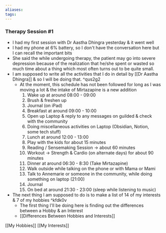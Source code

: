 ```yaml
---
aliases:
tags:
---
```


### Therapy Session #1 
- I had my first session with Dr Aastha Dhingra yesterday & it went well
- I had my phone at 6% battery, so I don't have the conversation here but I can recall the important bits
- She said the while undergoing therapy, the patient may go into severe depression because of the realization that he/she spent or wasted so much time about a thing which most often turns out to be quite small.
- I am supposed to write all the activities that I do in detail by [[Dr Aastha Dhingra]] & so I will be doing that.  ^qus2g2
	- At the moment, this schedule has not been followed for long as I was moving a lot & the intake of Mirtazapine is a new addition
		1. Wake up at around 08:00 - 09:00
		2. Brush & freshen up
		3. Journal (on iPad)
		4. Breakfast at around 09:00 - 10:00
		5. Open up Laptop & reply to any messages on guilded & check with the community
		6. Doing miscellaneous activities on Laptop (Obsidian, Notion, some tech stuff)
		7. Lunch at around 12:00 - 13:00
		8. Play with the kids for about 15 minutes
		9. Reading / Sensemaking Session → about 60 minutes
		10. Workout → Strength & Cardio (on alternate days) for about 90 minutes
		11. Dinner at around 06:30 - 8:30 (Take Mirtazapine)
		12. Walk outside while talking on the phone or with Mama or Mami 
		13. Talk to Annemarie or someone in the community, while doing something on laptop (21:00)
		14. Journal
		15. On bed at around 21:30 - 23:00 (sleep while listening to music)
- The next thing I am supposed to do is to make a list of 14 of my interests & 7 of my hobbies ^kfdk0v
	- The first thing I'll be doing here is finding out the differences between a Hobby & an Interest 
	- [[Differences Between Hobbies and Interests]]

[[My Hobbies]]
[[My Interests]]




